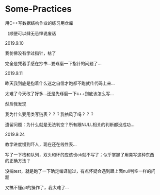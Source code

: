 # Some-Practices

用C++写数据结构作业的练习用仓库

（顺便可以肆无忌惮说废话

2019.9.10

我仿佛没有学过指针，枯了

完全是凭着手感在抄书...要琢磨一下指针的问题了...

2019.9.11

昨天我到底是抱着什么迷之自信才跑都不跑就传代码上来...

太难了今天改了好多...还是先琢磨一下c++到底该怎么写...

然后我发现

我为什么要用类写链表？？？我抽风了吗？？？

遗留问题：为什么就是无法判空？所有跟NULL相关的判断都没成功...

2019.9.24

教学进度慢到吓人，现在还在线性表...

写了一下栈和队列，双头和环的应该也ok就不写了；似乎掌握了用类写这种东西的正确方法？

没搞test，就是跑了一下确定编译能过，有点怀疑会遇到跟上面null判空一样的问题

又搞不懂git的操作了，我太难了...
